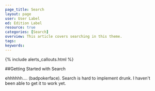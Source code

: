 ```yaml
---
page_title: Search
layout: page
user: User Label
ed: Edition Label
resource: true
categories: [Search]
overview: This article covers searching in this theme.
tags:
keywords:
---
```

{% include alerts_callouts.html %}

##Getting Started with Search

ehhhhhh.... (badpokerface). Search is hard to implement drunk. I haven't been able to get it to work yet.

